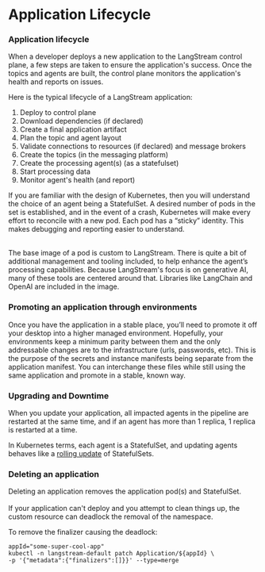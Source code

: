 # Application Lifecycle

### Application lifecycle

When a developer deploys a new application to the LangStream control plane, a few steps are taken to ensure the application's success. Once the topics and agents are built, the control plane monitors the application's health and reports on issues.

Here is the typical lifecycle of a LangStream application:

1. Deploy to control plane
2. Download dependencies (if declared)
3. Create a final application artifact
4. Plan the topic and agent layout
5. Validate connections to resources (if declared) and message brokers
6. Create the topics (in the messaging platform)
7. Create the processing agent(s) (as a statefulset)
8. Start processing data
9. Monitor agent's health (and report)

If you are familiar with the design of Kubernetes, then you will understand the choice of an agent being a StatefulSet. A desired number of pods in the set is established, and in the event of a crash, Kubernetes will make every effort to reconcile with a new pod. Each pod has a “sticky” identity. This makes debugging and reporting easier to understand.

\
The base image of a pod is custom to LangStream. There is quite a bit of additional management and tooling included, to help enhance the agent’s processing capabilities. Because LangStream's focus is on generative AI, many of these tools are centered around that. Libraries like LangChain and OpenAI are included in the image.

### Promoting an application through environments

Once you have the application in a stable place, you’ll need to promote it off your desktop into a higher managed environment. Hopefully, your environments keep a minimum parity between them and the only addressable changes are to the infrastructure (urls, passwords, etc). This is the purpose of the secrets and instance manifests being separate from the application manifest. You can interchange these files while still using the same application and promote in a stable, known way.

### Upgrading and Downtime

When you update your application, all impacted agents in the pipeline are restarted at the same time, and if an agent has more than 1 replica, 1 replica is restarted at a time.&#x20;

In Kubernetes terms, each agent is a StatefulSet, and updating agents behaves like a [rolling update](https://kubernetes.io/docs/tutorials/stateful-application/basic-stateful-set/#rolling-update) of StatefulSets.

### Deleting an application

Deleting an application removes the application pod(s) and StatefulSet. \
\
If your application can't deploy and you attempt to clean things up, the custom resource can deadlock the removal of the namespace.&#x20;

To remove the finalizer causing the deadlock:

```
appId="some-super-cool-app"
kubectl -n langstream-default patch Application/${appId} \
-p '{"metadata":{"finalizers":[]}}' --type=merge
```
